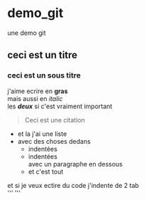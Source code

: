 

# demo_git
une demo git
## ceci est un titre  
### ceci est un sous titre  
j'aime ecrire en **gras**  
mais aussi en  *italic*  
les  ***deux*** si c'est vraiment important

  
> Ceci est une citation  

- et la j'ai une liste
- avec des choses dedans
  - indentées
  - indentées  
    avec un paragraphe en dessous
  - et c'est tout

et si je veux ectire du code j'indente de 2 tab  
'''
    <html>
      <head>
        <Title>Test</Title>
      </head>
    </html>
'''
